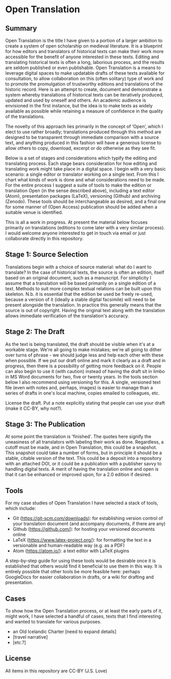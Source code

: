# Open Translation

## Summary

Open Translation is the title I have given to a portion of a larger ambition to create a system of open scholarship on medieval literature. It is a blueprint for how editors and translators of historical texts can make their work more accessible for the benefit of anyone interested in these texts. Editing and translating historical texts is often a long, laborious process, and the results are seldom published or even publishable. Open Translation is a means to leverage digital spaces to make updatable drafts of these texts available for consultation, to allow collaboration on this (often solitary) type of work and to promote the promulgation of trustworthy editions and translations of the historic record. Here is an attempt to create, document and demonstrate a system whereby translations of historical texts can be iteratively produced, updated and used by oneself and others. An academic audience is envisioned in the first instance, but the idea is to make texts as widely available as possible while retaining a measure of confidence in the quality of the translations.

The novelty of this approach lies primarily in the concept of ‘Open’, which I elect to use rather broadly; translations produced through this method are designed to be transparent through immediate comparison with a source text, and anything produced in this fashion will have a generous license to allow others to copy, download, excerpt or do otherwise as they see fit.

Below is a set of stages and considerations which typify the editing and translating process. Each stage bears consideration for how editing and translating work might take place in a digital space. I begin with a very basic scenario: a single editor or translator working on a single text. From this I chart what kinds of work is done and what considerations need to be made. For the entire process I suggest a suite of tools to make the edition or translation Open (in the sense described above), including a text editor (Atom), presentation packages (LaTeX), versioning (Github) and archiving (Zenodo). These tools should be interchangeable as desired, and a final one for some manner of (Open Access) publication should be added when a suitable venue is identified.

This is all a work in progress. At present the material below focuses primarily on translations (editions to come later with a very similar process). I would welcome anyone interested to get in touch via email or just collaborate directly in this repository.

## Stage 1: Source Selection

Translations begin with a choice of source material: what do I want to translate? In the case of historical texts, the source is often an edition, itself based on an original document, such as a manuscript. For simplicity I assume that a translation will be based primarily on a single edition of a text. Methods to suit more complex textual relations can be built upon this skeleton. N.b. it is essential that the edition be used be freely re-used, because a version of it (ideally a stable digital facsimile) will need to be present alongside the translation. In practice this generally means that the source is out of copyright. Having the original text along with the translation allows immediate verification of the translation's accuracy.

## Stage 2: The Draft

As the text is being translated, the draft should be visible when it's at a workable stage. We're all going to make mistakes; we're all going to dither over turns of phrase - we should judge less and help each other with these when possible. If we put our draft online and mark it clearly as a draft and in progress, then there is a possibility of getting more feedback on it. People can also begin to use it (with caution) instead of having the draft sit in limbo in MS Word documents for two, five or twenty years. In the tools section below I also recommend using versioning for this. A single, versioned text file (even with notes and, perhaps, images) is easier to manage than a series of drafts in one's local machine, copies emailed to colleagues, etc.

License the draft. Put a note explicitly stating that people can use your draft (make it CC-BY, why not?).

## Stage 3: The Publication

At some point the translation is 'finished'. The quotes here signify the uneasiness of all translators with labeling their work as done. Regardless, a cutoff must be made, and in Open Translation, this could be a snapshot. This snapshot could take a number of forms, but in principle it should be a stable, citable version of the text. This could be a deposit into a repository with an attached DOI, or it could be a publication with a publisher savvy to handling digital texts. A merit of having the translation online and open is that it can be enhanced or improved upon, for a 2.0 edition if desired.

## Tools

For my case studies of Open Translation I have selected a stack of tools, which include:

- Git (https://git-scm.com/downloads): for establishing version control of your translation document (and accompany documents, if there are any)
- Github (https://github.com/): for hosting your versioned documents online
- LaTeX (https://www.latex-project.org/): for formatting the text in a versionable and human-readable way (e.g. as a PDF)
- Atom (https://atom.io/): a text editor with LaTeX plugins

A step-by-step guide for using these tools would be desirable once it is established that others would find it beneficial to use them in this way. It is entirely possible that other tools be more feasible here: perhaps GoogleDocs for easier collaboration in drafts, or a wiki for drafting and presentation.

## Cases

To show how the Open Translation process, or at least the early parts of it, might work, I have selected a handful of cases, texts that I find interesting and wanted to translate for various purposes.

- an Old Icelandic Charter [need to expand details]
- [travel narrative]
- [etc.?]


## License

All items in this repository are CC-BY (J.S. Love)
